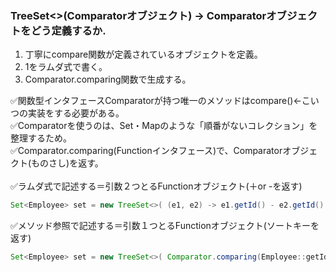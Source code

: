 ### TreeSet<>(Comparatorオブジェクト) -> Comparatorオブジェクトをどう定義するか.
1. 丁寧にcompare関数が定義されているオブジェクトを定義。
2. 1をラムダ式で書く。
3. Comparator.comparing関数で生成する。

✅関数型インタフェースComparatorが持つ唯一のメソッドはcompare()←こいつの実装をする必要がある。<br>
✅Comparatorを使うのは、Set・Mapのような「順番がないコレクション」を整理するため。<br>
✅Comparator.comparing(Functionインタフェース)で、Comparatorオブジェクト(ものさし)を返す。<br>
<br>
✅ラムダ式で記述する＝引数２つとるFunctionオブジェクト(＋or -を返す)<br>
```java
Set<Employee> set = new TreeSet<>( (e1, e2) -> e1.getId() - e2.getId() );
```

✅メソッド参照で記述する＝引数１つとるFunctionオブジェクト(ソートキーを返す)<br>
```java
Set<Employee> set = new TreeSet<>( Comparator.comparing(Employee::getId) );
```
